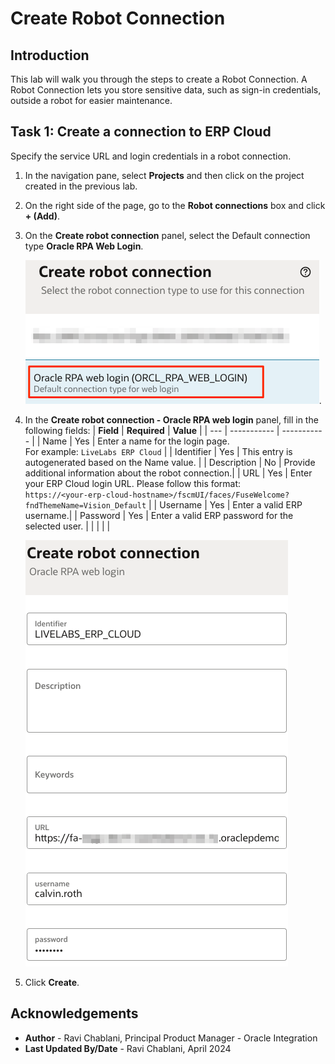 # Create Robot Connection

## Introduction

This lab will walk you through the steps to create a Robot Connection. A Robot Connection lets you store sensitive data, such as sign-in credentials, outside a robot for easier maintenance.

## Task 1: Create a connection to ERP Cloud

Specify the service URL and login credentials in a robot connection.

1. In the navigation pane, select **Projects** and then click on the project created in the previous lab.

2. On the right side of the page, go to the **Robot connections** box and click **+ (Add)**.

3. On the **Create robot connection** panel, select the Default connection type **Oracle RPA Web Login**.

    ![Create robot flow panel](images/create-robot-connection_select-type.png " ").

4. In the **Create robot connection - Oracle RPA web login** panel, fill in the following fields:
    | **Field** | **Required** | **Value** |
    | --- | ----------- | ----------- |
    | Name        | Yes | Enter a name for the login page. <br> For example: `LiveLabs ERP Cloud` |
    | Identifier  | Yes | This entry is autogenerated based on the Name value.  |
    | Description | No  | Provide additional information about the robot connection.|
    | URL         | Yes | Enter your ERP Cloud login URL. Please follow this format: <br>`https://<your-erp-cloud-hostname>/fscmUI/faces/FuseWelcome?fndThemeName=Vision_Default`  |
    | Username    | Yes  | Enter a valid ERP username.|
    | Password    | Yes  | Enter a valid ERP password for the selected user. |
    | | | |

    ![Create robot flow panel](images/create-robot-connection_configured.png " ")

5. Click **Create**.

## Acknowledgements
* **Author** - Ravi Chablani, Principal Product Manager - Oracle Integration
* **Last Updated By/Date** - Ravi Chablani, April 2024
